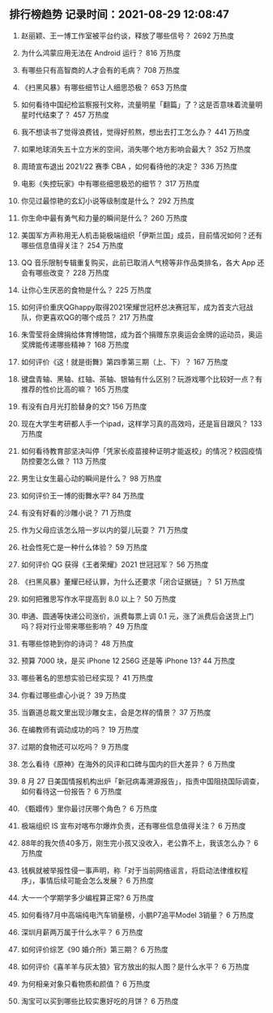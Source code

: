
## 排行榜趋势 记录时间：2021-08-29 12:08:47
  
  1. 赵丽颖、王一博工作室被平台约谈，释放了哪些信号？ 2692 万热度
    
  2. 为什么鸿蒙应用无法在 Android 运行？ 816 万热度
    
  3. 有哪些只有高智商的人才会有的毛病？ 708 万热度
    
  4. 《扫黑风暴》有哪些细节让人细思恐极？ 653 万热度
    
  5. 如何看待中国纪检监察报刊文称，流量明星「翻篇」了？这是否意味着流量明星时代结束了？ 457 万热度
    
  6. 我不想读书了觉得浪费钱，觉得好煎熬，想出去打工怎么办？ 441 万热度
    
  7. 如果地球消失五十立方米的空间，消失哪个地方影响会最大？ 352 万热度
    
  8. 周琦宣布退出 2021/22 赛季 CBA ，如何看待他的决定？ 336 万热度
    
  9. 电影《失控玩家》中有哪些细思极恐的细节？ 317 万热度
    
  10. 你见过最惊艳的玄幻小说等级制度是什么？ 292 万热度
    
  11. 你生命中最有勇气和力量的瞬间是什么？ 260 万热度
    
  12. 美国军方声称用无人机击毙极端组织「伊斯兰国」成员，目前情况如何？还有哪些信息值得关注？ 254 万热度
    
  13. QQ 音乐限制专辑重复购买，此前已取消人气榜等非作品类排名，各大 App 还会有哪些改变？ 228 万热度
    
  14. 让你心生厌恶的食物是什么？ 225 万热度
    
  15. 如何评价重庆QGhappy取得2021荣耀世冠杯总决赛冠军，成为首支六冠战队，你更喜欢QG的哪个成员？ 217 万热度
    
  16. 朱雪莹将金牌捐给体育博物馆，成为首个捐赠东京奥运会金牌的运动员，奥运奖牌能传递哪些精神？ 168 万热度
    
  17. 如何评价《这！就是街舞》第四季第三期（上、下）？ 167 万热度
    
  18. 键盘青轴、黑轴、红轴、茶轴、银轴有什么区别？玩游戏哪个比较好一点？有推荐的性价比高的嘛？ 165 万热度
    
  19. 有没有白月光打脸替身的文? 156 万热度
    
  20. 现在大学生考研都人手一个ipad，这样学习真的高效吗，还是盲目跟风？ 133 万热度
    
  21. 如何看待教育部坚决叫停「凭家长疫苗接种证明才能返校」的情况？校园疫情防控要怎么做？ 113 万热度
    
  22. 男生让女生最心动的瞬间是什么？ 98 万热度
    
  23. 如何评价王一博的街舞水平? 84 万热度
    
  24. 有没有好看的沙雕小说？ 71 万热度
    
  25. 作为父母应该怎么陪一岁以内的婴儿玩耍？ 71 万热度
    
  26. 社会性死亡是一种什么体验？ 59 万热度
    
  27. 如何评价 QG 获得《王者荣耀》2021 世冠冠军？ 56 万热度
    
  28. 《扫黑风暴》董耀已经认罪，为什么还要求「闭合证据链」？ 51 万热度
    
  29. 如何把雅思写作水平提高到 8.0 以上？ 50 万热度
    
  30. 申通、圆通等快递公司涨价，派费每票上调 0.1 元，涨了派费后会送货上门吗？将对行业带来哪些影响？ 49 万热度
    
  31. 有哪些惊艳到你的诗词？ 48 万热度
    
  32. 预算 7000 块，是买 iPhone 12  256G 还是等 iPhone 13? 44 万热度
    
  33. 哪些著名的思想实验已经实现？ 41 万热度
    
  34. 你看过哪些虐心小说？ 39 万热度
    
  35. 当霸道总裁文里出现沙雕女主，会是怎样的情景？ 37 万热度
    
  36. 在编教师有调动成功的吗？ 19 万热度
    
  37. 过期的食物还可以吃吗？ 9 万热度
    
  38. 怎么看待《原神》在海外的风评和口碑与国内的巨大差异？ 6 万热度
    
  39. 8 月 27 日美国情报机构出炉「新冠病毒溯源报告」，指责中国阻挠国际调查，如何看待这一份报告？ 6 万热度
    
  40. 《甄嬛传》里你最讨厌哪个角色？ 6 万热度
    
  41. 极端组织 IS 宣布对喀布尔爆炸负责，还有哪些信息值得关注？ 6 万热度
    
  42. 88年的我欠债40多万，刚生完小孩又没收入，老公靠不上，我该怎么办？ 6 万热度
    
  43. 钱枫就被举报性侵一事声明，称「对于当前网络谣言，将启动法律维权程序」，事情后续可能会怎么发展？ 6 万热度
    
  44. 大一一个学期学多少编程算正常? 6 万热度
    
  45. 如何看待7月中高端纯电汽车销量榜，小鹏P7追平Model 3销量？ 6 万热度
    
  46. 深圳月薪两万属于什么水平？ 6 万热度
    
  47. 如何评价综艺《90 婚介所》第三期？ 6 万热度
    
  48. 如何评价《喜羊羊与灰太狼》官方放出的拟人图？是什么水平？ 6 万热度
    
  49. 为何相亲对象只看物质和颜值？ 6 万热度
    
  50. 淘宝可以买到哪些比较实惠好吃的月饼？ 6 万热度
    